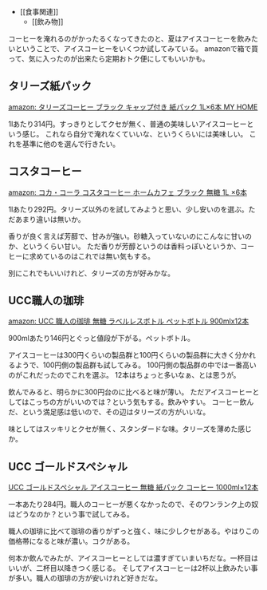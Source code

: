 - [[食事関連]]
   - [[飲み物]]

コーヒーを淹れるのがかったるくなってきたのと、夏はアイスコーヒーを飲みたいということで、アイスコーヒーをいくつか試してみている。
amazonで箱で買って、気に入ったのが出来たら定期おトク便にしてもいいかも。

## タリーズ紙パック

[amazon: タリーズコーヒー ブラック キャップ付き 紙パック 1L×6本 MY HOME](https://amzn.to/3WYSBUb)

1lあたり314円。すっきりとしてクセが無く、普通の美味しいアイスコーヒーという感じ。
これなら自分で淹れなくていいな、というくらいには美味しい。
これを基準に他のを選んで行きたい。

## コスタコーヒー

[amazon: コカ・コーラ コスタコーヒー ホームカフェ ブラック 無糖 1L ×6本](https://amzn.to/3z0qTOM)

1lあたり292円。タリーズ以外のを試してみようと思い、少し安いのを選ぶ。ただあまり違いは無いか。

香りが良く言えば芳醇で、甘みが強い。砂糖入っていないのにこんなに甘いのか、というくらい甘い。
ただ香りが芳醇というのは香料っぽいというか、コーヒーに求めているのはこれでは無い気もする。

別にこれでもいいけれど、タリーズの方が好みかな。

## UCC職人の珈琲 

[amazon: UCC 職人の珈琲 無糖 ラベルレスボトル ペットボトル 900mlx12本](https://amzn.to/3ySshD8)

900mlあたり146円とぐっと値段が下がる。ペットボトル。

アイスコーヒーは300円くらいの製品群と100円くらいの製品群に大きく分かれるようで、100円側の製品群も試してみる。
100円側の製品群の中では一番高いのがこれだったのでこれを選ぶ。
12本はちょっと多いなぁ、とは思うが。

飲んでみると、明らかに300円台のに比べると味が薄い。
ただアイスコーヒーとしてはこっちの方がいいのでは？という気もする。飲みやすい。
コーヒー飲んだ、という満足感は低いので、その辺はタリーズの方がいいな。

味としてはスッキリとクセが無く、スタンダードな味。タリーズを薄めた感じか。

## UCC ゴールドスペシャル

[UCC ゴールドスペシャル アイスコーヒー 無糖 紙パック コーヒー 1000ml×12本](https://amzn.to/47sfYKM)

一本あたり284円。職人のコーヒーが悪くなかったので、そのワンランク上の奴はどうなのか？という事で試してみる。

職人の珈琲に比べて珈琲の香りがずっと強く、味に少しクセがある。やはりこの価格帯になると味が濃い。コクがある。

何本か飲んでみたが、アイスコーヒーとしては濃すぎていまいちだな。一杯目はいいが、二杯目以降きつく感じる。
そしてアイスコーヒーは2杯以上飲みたい事が多い。職人の珈琲の方が安いけれど好きだな。